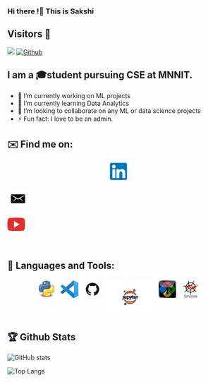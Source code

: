 ### Hi there !👋 This is Sakshi
## Visitors 👀

![](https://visitor-badge.laobi.icu/badge?page_id=sakshigupta08.sakshigupta08)
[![Github](https://img.shields.io/github/followers/sakshigupta08?label=Followers&logo=Github)](https://github.com/sakshigupta08)

## I am a 🎓student pursuing CSE at MNNIT.

- 🔭 I’m currently working on ML projects
- 🌱 I’m currently learning Data Analytics
- 👯 I’m looking to collaborate on any ML or data science projects
- ⚡ Fun fact: I love to be an admin.


## ✉️ Find me on:

<p align="center">
 <a href="https://www.linkedin.com/in/sakshi-gupta-8719161a8/" target="_blank" rel="noopener noreferrer"> <img src="https://github.com/sakshigupta08/sakshigupta08/blob/main/Iconns/LinkedIn.png" alt="Python" height="40" style="vertical-align:top; margin:4px"></a>
 
 <a href="mailto:sakshikalwar01@gmail.com"> <img src="https://github.com/sakshigupta08/sakshigupta08/blob/main/Iconns/email.png" alt="Python" height="40" style="vertical-align:top; margin:4px"></a>
 
 <a href="https://www.youtube.com/channel/UCxK1jXkTyb3ZfxrnD-TPRZQ"> <img src="https://github.com/sakshigupta08/sakshigupta08/blob/main/Iconns/youtube.png" alt="Python" height="40" style="vertical-align:top; margib:4px"></a>
</p>

<br />

## 🧰 Languages and Tools:
<p align="center">
<img src="https://github.com/sakshigupta08/sakshigupta08/blob/main/Iconns/Python.png" alt="Python" height="40" style="vertical-align:top; margin:4px">
<img src="https://github.com/sakshigupta08/sakshigupta08/blob/main/Iconns/VS.png" alt="VS Code" height="40" style="vertical-align:top; margin:4px">
<img src="https://github.com/sakshigupta08/sakshigupta08/blob/main/Iconns/GitHub.png" alt="Github" height="40" style="vertical-align:top; margin:4px">
<img src="https://github.com/sakshigupta08/sakshigupta08/blob/main/Iconns/python-jupyter-notebook.png" alt="Jupyter" height="80" style="vertical-align:top; margin:4px">
<img src="https://github.com/sakshigupta08/sakshigupta08/blob/main/Iconns/Git%20Bash.png" alt="Git Bash" height="40" style="vertical-align:top; margin:4px">
<img src="https://github.com/sakshigupta08/sakshigupta08/blob/main/Iconns/spyder.png" alt="Spyder" height="40" style="vertical-align:top; margin:4px">
</p>

## :trophy: Github Stats 
![GitHub stats](https://github-readme-stats.vercel.app/api?username=sakshigupta08&show_icons=true&theme=tokyonight)

![Top Langs](https://github-readme-stats.vercel.app/api/top-langs/?username=sakshigupta08&theme=tokyonight)
